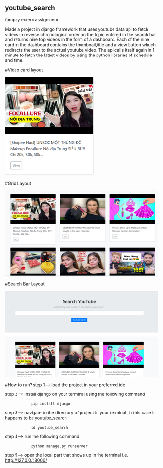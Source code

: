 ## youtube_search
fampay extern assignment

Made a project in django framework that uses youtube data api to fetch videos in reverse chronological order on the topic entered in the search bar and returns nine top videos in the form of a dashboard. 
Each of the nine card in the dashboard contains the thumbnail,title and a view button whuch redirects the user to the actual youtube video.
The api calls itself again in 1 minute to fetch the latest videos by using the python libraries of schedule and time.


#Video card layout


![alt text](https://github.com/vidushi2001/youtube_search/blob/main/video%20card.png)

#Grid Layout

![alt text](https://github.com/vidushi2001/youtube_search/blob/main/grid%20(2).png)

#Search Bar Layout


![alt text](https://github.com/vidushi2001/youtube_search/blob/main/search%20bar%20(2).png)

#How to run?
step 1--> load the project in your preferred ide

step 2--> Install django on your terminal using the following command

                pip install django
                
step 3--> navigate to the directory of project in your terminal ,in this case it happens to be    youtube_search

                cd youtube_search
                
step 4--> run the following command:

                python manage.py runserver
                
step 5--> open the local part that shows up in the terminal i.e. http://127.0.0.1:8000/                
                
